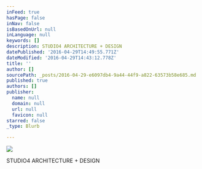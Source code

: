 ```yaml
---
inFeed: true
hasPage: false
inNav: false
isBasedOnUrl: null
inLanguage: null
keywords: []
description: STUDIO4 ARCHITECTURE + DESIGN
datePublished: '2016-04-29T14:49:55.771Z'
dateModified: '2016-04-29T14:43:12.778Z'
title: ''
author: []
sourcePath: _posts/2016-04-29-e6097db4-9a44-44f9-a822-63573b58e685.md
published: true
authors: []
publisher:
  name: null
  domain: null
  url: null
  favicon: null
starred: false
_type: Blurb

---
```

![](https://the-grid-user-content.s3-us-west-2.amazonaws.com/4128a4f4-e173-40c8-9976-3e1a0759a78c.jpg)

STUDIO4 ARCHITECTURE + DESIGN